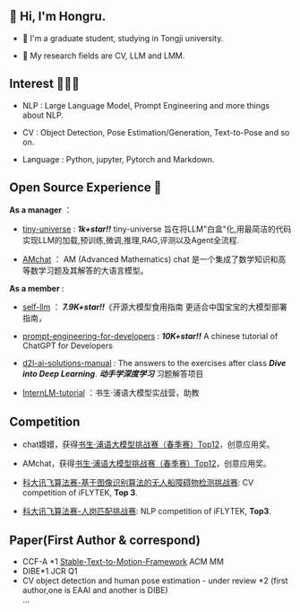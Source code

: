 
## 👋 Hi, I'm Hongru.

<!-- ![](https://github-readme-stats.vercel.app/api?username=Hongru0306) -->
    
- 🌱 I'm a graduate student, studying in Tongji university.

- 💬 My research fields are CV, LLM and LMM.

## Interest 👨🏽‍💻
- NLP : Large Language Model, Prompt Engineering and more things about NLP.

- CV : Object Detection, Pose Estimation/Generation, Text-to-Pose and so on.

- Language : Python, jupyter, Pytorch and Markdown.

## Open Source Experience 👯

**As a manager** ：

- [tiny-universe](https://github.com/datawhalechina/tiny-universe) : **_1k+star!!_** tiny-universe 旨在将LLM"白盒"化,用最简洁的代码实现LLM的加载,预训练,微调,推理,RAG,评测以及Agent全流程.

- [AMchat](https://github.com/AXYZdong/AMchat.git) ： AM (Advanced Mathematics) chat 是一个集成了数学知识和高等数学习题及其解答的大语言模型。

**As a member** :

- [self-llm](https://github.com/datawhalechina/self-llm.git) ： **_7.9K+star!!_**《开源大模型食用指南 更适合中国宝宝的大模型部署指南，

- [prompt-engineering-for-developers](https://github.com/datawhalechina/prompt-engineering-for-developers.git) : **_10K+star!!_** A chinese tutorial of ChatGPT for Developers

- [d2l-ai-solutions-manual](https://github.com/datawhalechina/d2l-ai-solutions-manual.git) : The answers to the exercises after class _**Dive into Deep Learning**_. ***动手学深度学习*** 习题解答项目

- [InternLM-tutorial](https://github.com/InternLM/tutorial.git) ：书生·浦语大模型实战营，助教

## Competition

- chat嬛嬛，获得[书生·浦语大模型挑战赛（春季赛）Top12](https://mp.weixin.qq.com/s/8Xh232cWplgg3qdfMdD0YQ)，创意应用奖。

- AMchat，获得[书生·浦语大模型挑战赛（春季赛）Top12](https://mp.weixin.qq.com/s/8Xh232cWplgg3qdfMdD0YQ)，创意应用奖。

- [科大讯飞算法赛-基于图像识别算法的无人船障碍物检测挑战赛](https://challenge.xfyun.cn/topic/info?type=unmanned-ship-obstacle): CV competition of iFLYTEK, **Top 3**.

- [科大讯飞算法赛-人岗匹配挑战赛](http://challenge.xfyun.cn/topic/info?type=person-post-matching-2023): NLP competition of iFLYTEK, **Top3**.

## Paper(First Author & correspond)
- CCF-A *1 [Stable-Text-to-Motion-Framework](https://github.com/sato-team/Stable-Text-to-Motion-Framework)  ACM MM
- DIBE*1 JCR Q1
- CV object detection and human pose estimation - under review *2 (first author,one is EAAI and another is DIBE)  
...



